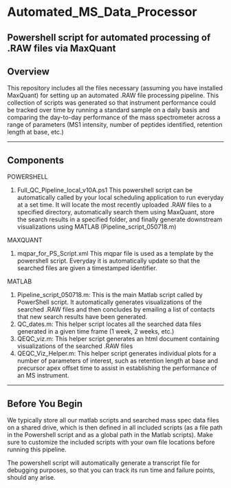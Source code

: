 # Automated_MS_Data_Processor
Powershell script for automated processing of .RAW files via MaxQuant
---------
Overview
---------
This repository includes all the files necessary (assuming you have installed MaxQuant) for setting up an automated .RAW file processing pipeline. This collection of scripts was generated so that instrument performance could be tracked over time by running a standard sample on a daily basis and comparing the day-to-day performance of the mass spectrometer across a range of parameters (MS1 intensity, number of peptides identified, retention length at base, etc.)

----------
Components
----------
POWERSHELL
1. Full_QC_Pipeline_local_v10A.ps1 
    This powershell script can be automatically called by your local scheduling application to run everyday at a set time. It will locate     the most recently uploaded .RAW files to a specified directory, automatically search them using MaxQuant, store the search results in     a specified folder, and finally generate downstream visualizations using MATLAB (Pipeline_script_050718.m) 

MAXQUANT
1. mqpar_for_PS_Script.xml
    This mqpar file is used as a template by the powershell script. Everyday it is automatically update so that the searched files are         given a timestamped identifier.

MATLAB
1. Pipeline_script_050718.m: 
    This is the main Matlab script called by PowerShell script. It automatically generates visualizations of the searched .RAW files and 
    then concludes by emailing a list of contacts that new search results have been generated.  
2. QC_dates.m:
    This helper script locates all the searched data files generated in a given time frame (1 week, 2 weeks, etc.)
3. QEQC_viz.m:
    This helper script generates an html document containing visualizations of the searched .RAW files
4. QEQC_Viz_Helper.m:
    This helper script generates individual plots for a number of parameters of interest, such as retention length at base and precursor       apex offset time to assist in establishing the performance of an MS instrument.
    
--------------
Before You Begin
--------------
We typically store all our matlab scripts and searched mass spec data files on a shared drive, which is then defined in all included scripts (as a file path in the Powershell script and as a global path in the Matlab scripts). Make sure to customize the included scripts with your own file locations before running this pipeline.

The powershell script will automatically generate a transcript file for debugging purposes, so that you can track its run time and failure points, should any arise.

